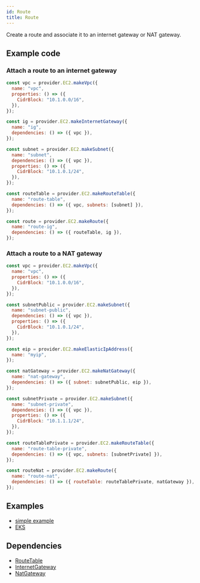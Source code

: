 ```yaml
---
id: Route
title: Route
---
```


Create a route and associate it to an internet gateway or NAT gateway.

## Example code

### Attach a route to an internet gateway

```js
const vpc = provider.EC2.makeVpc({
  name: "vpc",
  properties: () => ({
    CidrBlock: "10.1.0.0/16",
  }),
});

const ig = provider.EC2.makeInternetGateway({
  name: "ig",
  dependencies: () => ({ vpc }),
});

const subnet = provider.EC2.makeSubnet({
  name: "subnet",
  dependencies: () => ({ vpc }),
  properties: () => ({
    CidrBlock: "10.1.0.1/24",
  }),
});

const routeTable = provider.EC2.makeRouteTable({
  name: "route-table",
  dependencies: () => ({ vpc, subnets: [subnet] }),
});

const route = provider.EC2.makeRoute({
  name: "route-ig",
  dependencies: () => ({ routeTable, ig }),
});
```

### Attach a route to a NAT gateway

```js
const vpc = provider.EC2.makeVpc({
  name: "vpc",
  properties: () => ({
    CidrBlock: "10.1.0.0/16",
  }),
});

const subnetPublic = provider.EC2.makeSubnet({
  name: "subnet-public",
  dependencies: () => ({ vpc }),
  properties: () => ({
    CidrBlock: "10.1.0.1/24",
  }),
});

const eip = provider.EC2.makeElasticIpAddress({
  name: "myip",
});

const natGateway = provider.EC2.makeNatGateway({
  name: "nat-gateway",
  dependencies: () => ({ subnet: subnetPublic, eip }),
});

const subnetPrivate = provider.EC2.makeSubnet({
  name: "subnet-private",
  dependencies: () => ({ vpc }),
  properties: () => ({
    CidrBlock: "10.1.1.1/24",
  }),
});

const routeTablePrivate = provider.EC2.makeRouteTable({
  name: "route-table-private",
  dependencies: () => ({ vpc, subnets: [subnetPrivate] }),
});

const routeNat = provider.EC2.makeRoute({
  name: "route-nat",
  dependencies: () => ({ routeTable: routeTablePrivate, natGateway }),
});
```

## Examples

- [simple example](https://github.com/grucloud/grucloud/blob/main/examples/aws/ec2/ec2-vpc/iac.js)
- [EKS](https://github.com/grucloud/grucloud/blob/main/packages/modules/aws/eks/iac.js)

## Dependencies

- [RouteTable](./RouteTable)
- [InternetGateway](./InternetGateway)
- [NatGateway](./NatGateway)
